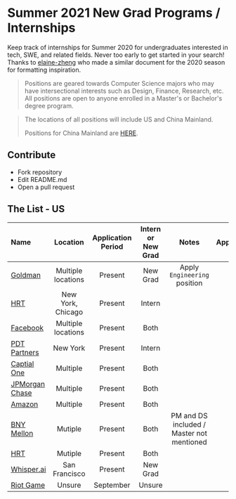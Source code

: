 # Summer 2021 New Grad Programs / Internships

Keep track of internships for Summer 2020 for undergraduates interested in tech, SWE, and related fields. Never too early to get started in your search! Thanks to [elaine-zheng](https://github.com/elaine-zheng) who made a similar document for the 2020 season for formatting inspiration.

> Positions are geared towards Computer Science majors who may have intersectional interests such as Design, Finance, Research, etc. All positions are open to anyone enrolled in a Master's or Bachelor's degree program.

> The locations of all positions will include US and China Mainland. 
> 
> Positions for China Mainland are [HERE](./README-zn.md).


## Contribute

- Fork repository
- Edit README.md
- Open a pull request


## The List - US
|Name|Location|Application Period|Intern or New Grad|Notes|Applied?|
|:--|:--:|:--:|:--:|:--:|:--:|
|[Goldman](https://www.goldmansachs.com/careers/students/programs/americas/new-analyst-program.html)|Multiple locations|Present|New Grad|Apply `Engineering` position||
|[HRT](https://www.hudsonrivertrading.com/careers/job/?gh_jid=2160225&gh_src=bfb803e81us)|New York, Chicago|Present|Intern|||
|[Facebook](https://www.facebook.com/careers/students-and-grads/?p[teams][0]=Internship%20-%20Engineering%2C%20Tech%20%26%20Design&p[teams][1]=Internship%20-%20Business&p[teams][2]=Internship%20-%20PhD&p[teams][3]=University%20Grad%20-%20PhD%20%26%20Postdoc&p[teams][4]=University%20Grad%20-%20Engineering%2C%20Tech%20%26%20Design&p[teams][5]=University%20Grad%20-%20Business&teams[0]=Internship%20-%20Engineering%2C%20Tech%20%26%20Design&teams[1]=Internship%20-%20Business&teams[2]=Internship%20-%20PhD&teams[3]=University%20Grad%20-%20PhD%20%26%20Postdoc&teams[4]=University%20Grad%20-%20Engineering%2C%20Tech%20%26%20Design&teams[5]=University%20Grad%20-%20Business)|Multiple locations|Present|Both|||
|[PDT Partners](https://www.pdtpartners.com/jobs.html?gh_jid=1372119)|New York|Present|Intern|||
|[Captial One](https://campus.capitalone.com/)|Multiple|Present|Both|||
|[JPMorgan Chase](https://careers.jpmorgan.com/us/en/students/programs?)|Multiple|Present|Both|||
|[Amazon](https://www.amazon.jobs/en/search?base_query=software+2021&loc_query=&latitude=&longitude=&loc_group_id=&invalid_location=false&country=&city=&region=&county=)|Multiple|Present|Both|||
|[BNY Mellon](https://jobs.bnymellon.com/jobs?keywords=2021%20software&page=1&sortBy=relevance)|Mutiple|Present|Both|PM and DS included / Master not mentioned ||
|[HRT](https://www.hudsonrivertrading.com/careers/?gh_src=bfb803e81us)|Mutiple|Present|Both|||
|[Whisper.ai](https://boards.greenhouse.io/whisperai/jobs/4424260002)|San Francisco|Present|New Grad|||
|[Riot Game](https://www.riotgames.com/en/university-programs)|Unsure|September|Unsure|||

